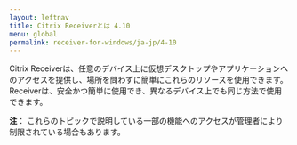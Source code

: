 ```yaml
---
layout: leftnav
title: Citrix Receiverとは 4.10
menu: global
permalink: receiver-for-windows/ja-jp/4-10
---
```


Citrix Receiverは、任意のデバイス上に仮想デスクトップやアプリケーションへのアクセスを提供し、場所を問わずに簡単にこれらのリソースを使用できます。 Receiverは、安全かつ簡単に使用でき、異なるデバイス上でも同じ方法で使用できます。

**注**： これらのトピックで説明している一部の機能へのアクセスが管理者により制限されている場合もあります。
